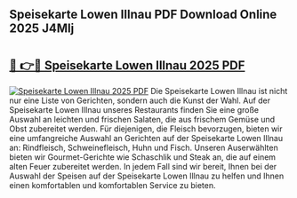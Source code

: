 ## Speisekarte Lowen Illnau PDF Download Online 2025 J4MIj

# <h2><a href="http://gc9nqs.nevu.top/?p=Speisekarte+Lowen+Illnau">🔗 👉🔴 Speisekarte Lowen Illnau 2025 PDF</a></h2>

[![Speisekarte Lowen Illnau 2025 PDF](https://i.imgur.com/dBaPXMq.png)](http://gc9nqs.nevu.top/?p=Speisekarte+Lowen+Illnau)
Die Speisekarte Lowen Illnau ist nicht nur eine Liste von Gerichten, sondern auch die Kunst der Wahl. Auf der Speisekarte Lowen Illnau unseres Restaurants finden Sie eine große Auswahl an leichten und frischen Salaten, die aus frischem Gemüse und Obst zubereitet werden. Für diejenigen, die Fleisch bevorzugen, bieten wir eine umfangreiche Auswahl an Gerichten auf der Speisekarte Lowen Illnau an: Rindfleisch, Schweinefleisch, Huhn und Fisch. Unseren Auserwählten bieten wir Gourmet-Gerichte wie Schaschlik und Steak an, die auf einem alten Feuer zubereitet werden. In jedem Fall sind wir bereit, Ihnen bei der Auswahl der Speisen auf der Speisekarte Lowen Illnau zu helfen und Ihnen einen komfortablen und komfortablen Service zu bieten.

